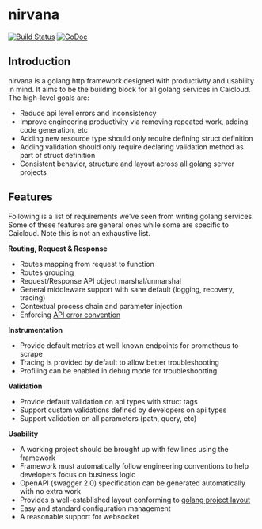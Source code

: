 # nirvana

[![Build Status](https://travis-ci.org/caicloud/nirvana.svg?branch=master)](https://travis-ci.org/caicloud/nirvana)
[![GoDoc](http://godoc.org/github.com/caicloud/nirvana?status.svg)](http://godoc.org/github.com/caicloud/nirvana)

## Introduction

nirvana is a golang http framework designed with productivity and usability in mind. It aims to be
the building block for all golang services in Caicloud. The high-level goals are:

- Reduce api level errors and inconsistency
- Improve engineering productivity via removing repeated work, adding code generation, etc
- Adding new resource type should only require defining struct definition
- Adding validation should only require declaring validation method as part of struct definition
- Consistent behavior, structure and layout across all golang server projects

## Features

Following is a list of requirements we've seen from writing golang services. Some of these features
are general ones while some are specific to Caicloud. Note this is not an exhaustive list.

**Routing, Request & Response**

- Routes mapping from request to function
- Routes grouping
- Request/Response API object marshal/unmarshal
- General middleware support with sane default (logging, recovery, tracing)
- Contextual process chain and parameter injection
- Enforcing [API error convention](https://github.com/caicloud/engineering/blob/master/docs/api_conventions.md)

**Instrumentation**

- Provide default metrics at well-known endpoints for prometheus to scrape
- Tracing is provided by default to allow better troubleshooting
- Profiling can be enabled in debug mode for troubleshootting

**Validation**

- Provide default validation on api types with struct tags
- Support custom validations defined by developers on api types
- Support validation on all parameters (path, query, etc)

**Usability**

- A working project should be brought up with few lines using the framework
- Framework must automatically follow engineering conventions to help developers focus on business logic
- OpenAPI (swagger 2.0) specification can be generated automatically with no extra work
- Provides a well-established layout conforming to [golang project layout](https://github.com/caicloud/engineering/tree/master/templates/golang-project)
- Easy and standard configuration management
- A reasonable support for websocket

